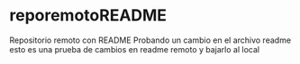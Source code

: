 # reporemotoREADME
Repositorio remoto con README
Probando un cambio en el archivo readme
esto es una prueba de cambios en readme remoto y bajarlo al local
